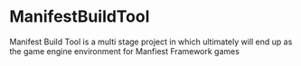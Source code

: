 # ManifestBuildTool
Manifest Build Tool is a multi stage project in which ultimately will end up as the game engine environment for Manfiest Framework games
